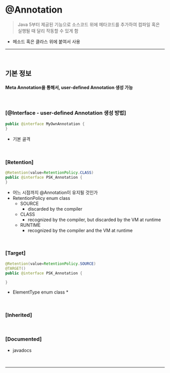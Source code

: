 # @Annotation
> Java 5부터 제공된 기능으로 소스코드 위에 메타코드를 추가하여 컴파일 혹은 실행될 때 달리 작동할 수 있게 함
* 메소드 혹은 클라스 위에 붙여서 사용

<hr>
<br>

## 기본 정보
#### Meta Annotation을 통해서, user-defined Annotation 생성 가능

<br>

### [@Interface - user-defined Annotation 생성 방법]
```java
public @interface MyOwnAnnotation {
}
```
* 기본 골격

<br>

### [Retention]
```java
@Retention(value=RetentionPolicy.CLASS)
public @interface PSK_Annotation {
}
```
* 어느 시점까지 @Annotation이 유지될 것인가
* RetentionPolicy enum class
  * SOURCE
    * discarded by the compiler
  * CLASS
    * recognized by the compiler, but discarded by the VM at runtime
  * RUNTIME
    * recognized by the compiler and the VM at runtime

<br>

### [Target]
```java
@Retention(value=RetentionPolicy.SOURCE)
@TARGET()
public @interface PSK_Annotation {
  
}
```
* ElementType enum class
  * 


<br>

### [Inherited]

<br>

### [Documented]
* javadocs 


<br>
<hr>
<br>
